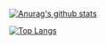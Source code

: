 [![Anurag's github stats](https://github-readme-stats.vercel.app/api?username=lshuining&show_icons=true&theme=calm)](https://github.com/anuraghazra/github-readme-stats)

[![Top Langs](https://github-readme-stats.vercel.app/api/top-langs/?username=lshuining&layout=compact&theme=calm)](https://github.com/anuraghazra/github-readme-stats)
